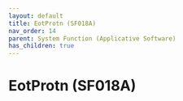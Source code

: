 ```yaml
---
layout: default
title: EotProtn (SF018A)
nav_order: 14
parent: System Function (Applicative Software)
has_children: true
---
```

# EotProtn (SF018A)
